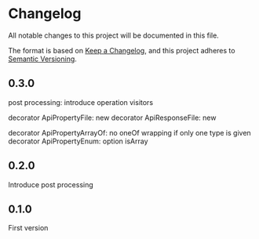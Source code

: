 # Changelog
All notable changes to this project will be documented in this file.

The format is based on [Keep a Changelog](https://keepachangelog.com/en/1.0.0/),
and this project adheres to [Semantic Versioning](https://semver.org/spec/v2.0.0.html).

## 0.3.0
post processing: introduce operation visitors

decorator ApiPropertyFile: new
decorator ApiResponseFile: new

decorator ApiPropertyArrayOf: no oneOf wrapping if only one type is given
decorator ApiPropertyEnum: option isArray

## 0.2.0
Introduce post processing

## 0.1.0
First version